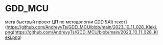 # GDD_MCU
мега быстрый проект ЦП по методологии [GDD](https://github.com/turborium/GDD)
!⁠[Alt текст]​(https://github.com/AndreyyTs/GDD_MCU/blob/main/2023_10_11_028_Kleki.png)https://github.com/AndreyyTs/GDD_MCU/blob/main/2023_10_11_028_Kleki.png)
